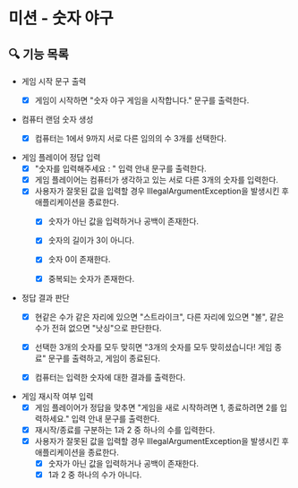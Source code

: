 # 미션 - 숫자 야구

## 🔍 기능 목록

- 게임 시작 문구 출력
    - [x] 게임이 시작하면 "숫자 야구 게임을 시작합니다." 문구를 출력한다.


- 컴퓨터 랜덤 숫자 생성
    - [x] 컴퓨터는 1에서 9까지 서로 다른 임의의 수 3개를 선택한다.


- 게임 플레이어 정답 입력
    - [x] "숫자를 입력해주세요 : " 입력 안내 문구를 출력한다.
    - [x] 게임 플레이어는 컴퓨터가 생각하고 있는 서로 다른 3개의 숫자를 입력한다.
    - [x] 사용자가 잘못된 값을 입력할 경우 IllegalArgumentException을 발생시킨 후 애플리케이션을 종료한다.
        - [x] 숫자가 아닌 값을 입력하거나 공백이 존재한다.
        - [x] 숫자의 길이가 3이 아니다.
        - [x] 숫자 0이 존재한다.
        - [x] 중복되는 숫자가 존재한다.


- 정답 결과 판단
    - [x] 현같은 수가 같은 자리에 있으면 "스트라이크", 다른 자리에 있으면 "볼", 같은 수가 전혀 없으면 "낫싱"으로 판단한다.
    - [x] 선택한 3개의 숫자를 모두 맞히면 "3개의 숫자를 모두 맞히셨습니다! 게임 종료" 문구를 출력하고, 게임이 종료된다.
    - [x] 컴퓨터는 입력한 숫자에 대한 결과를 출력한다.


- 게임 재시작 여부 입력
    - [x] 게임 플레이어가 정답을 맞추면 "게임을 새로 시작하려면 1, 종료하려면 2를 입력하세요." 입력 안내 문구를 출력한다.
    - [x] 재시작/종료를 구분하는 1과 2 중 하나의 수를 입력한다.
    - [x] 사용자가 잘못된 값을 입력할 경우 IllegalArgumentException을 발생시킨 후 애플리케이션을 종료한다.
        - [x] 숫자가 아닌 값을 입력하거나 공백이 존재한다.
        - [x] 1과 2 중 하나의 수가 아니다.